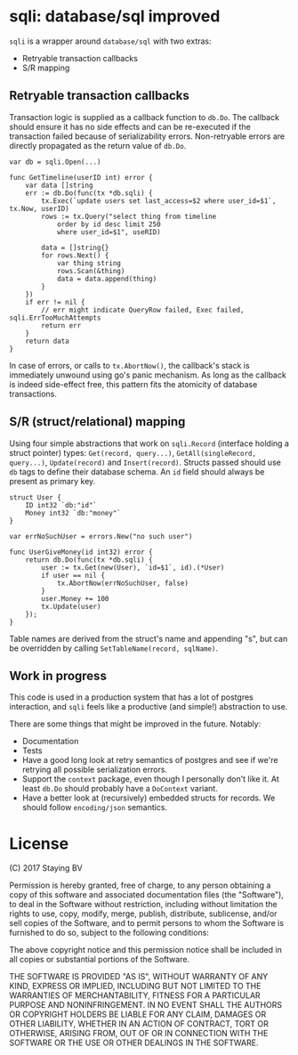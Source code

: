 # sqli: database/sql improved

`sqli` is a wrapper around `database/sql` with two extras:
- Retryable transaction callbacks
- S/R mapping

## Retryable transaction callbacks
Transaction logic is supplied as a callback function to `db.Do`. The callback should ensure it has no side effects and can be re-executed if the transaction failed because of serializability errors. Non-retryable errors are directly propagated as the return value of `db.Do`.

```golang
var db = sqli.Open(...)

func GetTimeline(userID int) error {
	var data []string
	err := db.Do(func(tx *db.sqli) {
		tx.Exec(`update users set last_access=$2 where user_id=$1`, tx.Now, userID)
		rows := tx.Query("select thing from timeline
			order by id desc limit 250
			where user_id=$1", useRID)

		data = []string{}
		for rows.Next() {
			var thing string
			rows.Scan(&thing)
			data = data.append(thing)
		}
	})
	if err != nil {
		// err might indicate QueryRow failed, Exec failed, sqli.ErrTooMuchAttempts
		return err
	}
	return data
}
```

In case of errors, or calls to `tx.AbortNow()`, the callback's stack is immediately unwound using go's panic mechanism. As long as the callback is indeed side-effect free, this pattern fits the atomicity of database transactions.

## S/R (struct/relational) mapping

Using four simple abstractions that work on `sqli.Record` (interface holding a struct pointer) types: `Get(record, query...)`, `GetAll(singleRecord, query...)`, `Update(record)` and `Insert(record)`. Structs passed should use `db` tags to define their database schema. An `id` field should always be present as primary key.

```
struct User {
	ID int32 `db:"id"`
	Money int32 `db:"money"`
}

var errNoSuchUser = errors.New("no such user")

func UserGiveMoney(id int32) error {
	return db.Do(func(tx *db.sqli) {
		user := tx.Get(new(User), `id=$1`, id).(*User)
		if user == nil {
			tx.AbortNow(errNoSuchUser, false)
		}
		user.Money += 100
		tx.Update(user)
	});
}
```

Table names are derived from the struct's name and appending "s", but can be overridden by calling `SetTableName(record, sqlName)`.

## Work in progress

This code is used in a production system that has a lot of postgres interaction, and `sqli` feels like a productive (and simple!) abstraction to use.

There are some things that might be improved in the future. Notably:

- Documentation
- Tests
- Have a good long look at retry semantics of postgres and see if we're retrying all possible serialization errors.
- Support the `context` package, even though I personally don't like it. At least `db.Do` should probably have a `DoContext` variant.
- Have a better look at (recursively) embedded structs for records. We should follow `encoding/json` semantics.

# License

(C) 2017 Staying BV

Permission is hereby granted, free of charge, to any person obtaining a copy
of this software and associated documentation files (the "Software"), to deal
in the Software without restriction, including without limitation the rights
to use, copy, modify, merge, publish, distribute, sublicense, and/or sell
copies of the Software, and to permit persons to whom the Software is
furnished to do so, subject to the following conditions:

The above copyright notice and this permission notice shall be included in all
copies or substantial portions of the Software.

THE SOFTWARE IS PROVIDED "AS IS", WITHOUT WARRANTY OF ANY KIND, EXPRESS OR
IMPLIED, INCLUDING BUT NOT LIMITED TO THE WARRANTIES OF MERCHANTABILITY,
FITNESS FOR A PARTICULAR PURPOSE AND NONINFRINGEMENT. IN NO EVENT SHALL THE
AUTHORS OR COPYRIGHT HOLDERS BE LIABLE FOR ANY CLAIM, DAMAGES OR OTHER
LIABILITY, WHETHER IN AN ACTION OF CONTRACT, TORT OR OTHERWISE, ARISING FROM,
OUT OF OR IN CONNECTION WITH THE SOFTWARE OR THE USE OR OTHER DEALINGS IN THE
SOFTWARE.

